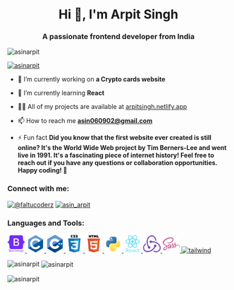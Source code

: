 <h1 align="center">Hi 👋, I'm Arpit Singh</h1>
<h3 align="center">A passionate frontend developer from India</h3>

<p align="left"> <img src="https://komarev.com/ghpvc/?username=asinarpit&label=Profile%20views&color=0e75b6&style=flat" alt="asinarpit" /> </p>

<p align="left"> <a href="https://github.com/ryo-ma/github-profile-trophy"><img src="https://github-profile-trophy.vercel.app/?username=asinarpit" alt="asinarpit" /></a> </p>

- 🔭 I’m currently working on **a Crypto cards website**

- 🌱 I’m currently learning **React**

- 👨‍💻 All of my projects are available at [arpitsingh.netlify.app](arpitsingh.netlify.app)

- 📫 How to reach me **asin060902@gmail.com**

- ⚡ Fun fact **Did you know that the first website ever created is still online? It's the World Wide Web project by Tim Berners-Lee and went live in 1991. It's a fascinating piece of internet history! Feel free to reach out if you have any questions or collaboration opportunities. Happy coding! 🚀**

<h3 align="left">Connect with me:</h3>
<p align="left">
<a href="https://codepen.io/@faltucoderz" target="blank"><img align="center" src="https://raw.githubusercontent.com/rahuldkjain/github-profile-readme-generator/master/src/images/icons/Social/codepen.svg" alt="@faltucoderz" height="30" width="40" /></a>
<a href="https://twitter.com/asin_arpit" target="blank"><img align="center" src="https://raw.githubusercontent.com/rahuldkjain/github-profile-readme-generator/master/src/images/icons/Social/twitter.svg" alt="asin_arpit" height="30" width="40" /></a>
</p>

<h3 align="left">Languages and Tools:</h3>
<p align="left"> <a href="https://getbootstrap.com" target="_blank" rel="noreferrer"> <img src="https://raw.githubusercontent.com/devicons/devicon/master/icons/bootstrap/bootstrap-plain-wordmark.svg" alt="bootstrap" width="40" height="40"/> </a> <a href="https://www.cprogramming.com/" target="_blank" rel="noreferrer"> <img src="https://raw.githubusercontent.com/devicons/devicon/master/icons/c/c-original.svg" alt="c" width="40" height="40"/> </a> <a href="https://www.w3schools.com/cpp/" target="_blank" rel="noreferrer"> <img src="https://raw.githubusercontent.com/devicons/devicon/master/icons/cplusplus/cplusplus-original.svg" alt="cplusplus" width="40" height="40"/> </a> <a href="https://www.w3schools.com/css/" target="_blank" rel="noreferrer"> <img src="https://raw.githubusercontent.com/devicons/devicon/master/icons/css3/css3-original-wordmark.svg" alt="css3" width="40" height="40"/> </a> <a href="https://www.w3.org/html/" target="_blank" rel="noreferrer"> <img src="https://raw.githubusercontent.com/devicons/devicon/master/icons/html5/html5-original-wordmark.svg" alt="html5" width="40" height="40"/> </a> <a href="https://www.python.org" target="_blank" rel="noreferrer"> <img src="https://raw.githubusercontent.com/devicons/devicon/master/icons/python/python-original.svg" alt="python" width="40" height="40"/> </a> <a href="https://reactjs.org/" target="_blank" rel="noreferrer"> <img src="https://raw.githubusercontent.com/devicons/devicon/master/icons/react/react-original-wordmark.svg" alt="react" width="40" height="40"/> </a> <a href="https://redux.js.org" target="_blank" rel="noreferrer"> <img src="https://raw.githubusercontent.com/devicons/devicon/master/icons/redux/redux-original.svg" alt="redux" width="40" height="40"/> </a> <a href="https://sass-lang.com" target="_blank" rel="noreferrer"> <img src="https://raw.githubusercontent.com/devicons/devicon/master/icons/sass/sass-original.svg" alt="sass" width="40" height="40"/> </a> <a href="https://tailwindcss.com/" target="_blank" rel="noreferrer"> <img src="https://www.vectorlogo.zone/logos/tailwindcss/tailwindcss-icon.svg" alt="tailwind" width="40" height="40"/> </a> </p>

<p><img align="left" src="https://github-readme-stats.vercel.app/api/top-langs?username=asinarpit&show_icons=true&locale=en&layout=compact" alt="asinarpit" /></p>

<p>&nbsp;<img align="center" src="https://github-readme-stats.vercel.app/api?username=asinarpit&show_icons=true&locale=en" alt="asinarpit" /></p>

<p><img align="center" src="https://github-readme-streak-stats.herokuapp.com/?user=asinarpit&" alt="asinarpit" /></p>
